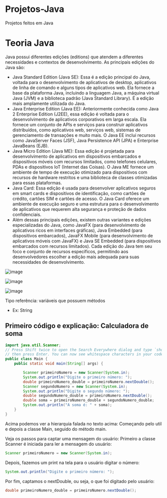 # Projetos-Java
Projetos feitos em Java

# Teoria Java

Java possui diferentes edições (editions) que atendem a diferentes necessidades e contextos de desenvolvimento. As principais edições do Java são:
-	Java Standard Edition (Java SE): Essa é a edição principal do Java, voltada para o desenvolvimento de aplicativos de desktop, aplicativos de linha de comando e alguns tipos de aplicativos web. Ela fornece a base da plataforma Java, incluindo a linguagem Java, a máquina virtual Java (JVM) e a biblioteca padrão (Java Standard Library). É a edição mais amplamente utilizada do Java.
-	Java Enterprise Edition (Java EE): Anteriormente conhecida como Java 2 Enterprise Edition (J2EE), essa edição é voltada para o desenvolvimento de aplicativos corporativos em larga escala. Ela fornece um conjunto de APIs e serviços para construir aplicativos distribuídos, como aplicativos web, serviços web, sistemas de gerenciamento de transações e muito mais. O Java EE inclui recursos como JavaServer Faces (JSF), Java Persistence API (JPA) e Enterprise JavaBeans (EJB).
-	Java Micro Edition (Java ME): Essa edição é projetada para desenvolvimento de aplicativos em dispositivos embarcados e dispositivos móveis com recursos limitados, como telefones celulares, PDAs e dispositivos IoT (Internet das Coisas). O Java ME fornece um ambiente de tempo de execução otimizado para dispositivos com recursos de hardware restritos e uma biblioteca de classes otimizadas para essas plataformas.
-	Java Card: Essa edição é usada para desenvolver aplicativos seguros em smart cards e dispositivos de identificação, como cartões de crédito, cartões SIM e cartões de acesso. O Java Card oferece um ambiente de execução seguro e uma estrutura para o desenvolvimento de aplicativos que requerem alta segurança e proteção de dados confidenciais.
-	Além dessas principais edições, existem outras variantes e edições especializadas do Java, como JavaFX (para desenvolvimento de aplicativos ricos em interfaces gráficas), Java Embedded (para dispositivos embarcados), JavaFX Mobile (para desenvolvimento de aplicativos móveis com JavaFX) e Java SE Embedded (para dispositivos embarcados com recursos limitados).
Cada edição do Java tem seu foco e conjunto de recursos específicos, permitindo aos desenvolvedores escolher a edição mais adequada para suas necessidades de desenvolvimento.

![image](https://github.com/LucasPenha1/Projetos-Java/assets/124799800/a45b7ec8-6da9-4796-8c8f-f395f5e911a3)

![image](https://github.com/LucasPenha1/Projetos-Java/assets/124799800/c5d8f82b-6476-49e6-902b-85124745e00a)

![image](https://github.com/LucasPenha1/Projetos-Java/assets/124799800/d105a493-2b8c-4738-ae70-814ace318931)

Tipo referência: variáveis que possuem métodos

-	Ex: String
## Primeiro código e explicação: Calculadora de soma
~~~java
import java.util.Scanner;
// Press Shift twice to open the Search Everywhere dialog and type `show whitespaces`,
// then press Enter. You can now see whitespace characters in your code.
public class Main {
    public static void main(String[] args) {

        Scanner primeiroNumero = new Scanner(System.in);
        System.out.println("Digite o primeiro número: ");
        double primeiroNumero_double = primeiroNumero.nextDouble();
        Scanner segundoNumero = new Scanner(System.in);
        System.out.println("Digite o segundo número: ");
        double segundoNumero_double = primeiroNumero.nextDouble();
        double soma = primeiroNumero_double + segundoNumero_double;
        System.out.println("A soma é: " + soma);
    }
}
~~~
Acima podemos ver a hierarquia falada no texto acima: Começando pelo util e depois a classe Main, seguido do método main.

Veja os passos para captar uma mensagem do usuário:
Primeiro a classe Scanner é iniciada para ler a mensagem do usuário:
~~~java
Scanner primeiroNumero = new Scanner(System.in);
~~~
Depois, fazemos um print na tela para o usuário digitar o número:
~~~java
System.out.println("Digite o primeiro número: ");
~~~
Por fim, captamos o nextDouble, ou seja, o que foi digitado pelo usuário:
~~~java
double primeiroNumero_double = primeiroNumero.nextDouble();
~~~
